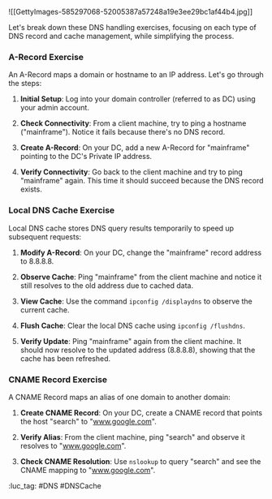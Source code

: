 ![[GettyImages-585297068-52005387a57248a19e3ee29bc1af44b4.jpg]]


Let's break down these DNS handling exercises, focusing on each type of DNS record and cache management, while simplifying the process. 

### A-Record Exercise

An A-Record maps a domain or hostname to an IP address. Let's go through the steps:

1. **Initial Setup**: Log into your domain controller (referred to as DC) using your admin account.
    
2. **Check Connectivity**: From a client machine, try to ping a hostname ("mainframe"). Notice it fails because there's no DNS record.
    
3. **Create A-Record**: On your DC, add a new A-Record for "mainframe" pointing to the DC's Private IP address.
    
4. **Verify Connectivity**: Go back to the client machine and try to ping "mainframe" again. This time it should succeed because the DNS record exists.
    

### Local DNS Cache Exercise

Local DNS cache stores DNS query results temporarily to speed up subsequent requests:

1. **Modify A-Record**: On your DC, change the "mainframe" record address to 8.8.8.8.
    
2. **Observe Cache**: Ping "mainframe" from the client machine and notice it still resolves to the old address due to cached data.
    
3. **View Cache**: Use the command `ipconfig /displaydns` to observe the current cache.
    
4. **Flush Cache**: Clear the local DNS cache using `ipconfig /flushdns`.
    
5. **Verify Update**: Ping "mainframe" again from the client machine. It should now resolve to the updated address (8.8.8.8), showing that the cache has been refreshed.
    

### CNAME Record Exercise

A CNAME Record maps an alias of one domain to another domain:

1. **Create CNAME Record**: On your DC, create a CNAME record that points the host "search" to "www.google.com".
    
2. **Verify Alias**: From the client machine, ping "search" and observe it resolves to "www.google.com".
    
3. **Check CNAME Resolution**: Use `nslookup` to query "search" and see the CNAME mapping to "www.google.com".

:luc_tag: #DNS #DNSCache 